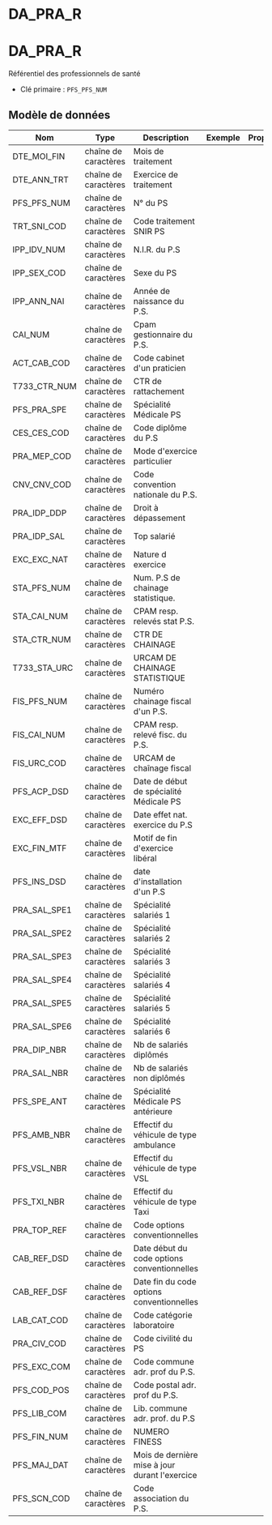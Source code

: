 # DA_PRA_R

<!-- ATTENTION : Ne pas supprimer ou modifier la ligne ci-dessous -->
# DA_PRA_R

Référentiel des professionnels de santé

- Clé primaire : `PFS_PFS_NUM`

## Modèle de données

|Nom|Type|Description|Exemple|Propriétés|
|-|-|-|-|-|
|DTE_MOI_FIN|chaîne de caractères|Mois de traitement|||
|DTE_ANN_TRT|chaîne de caractères|Exercice de traitement|||
|PFS_PFS_NUM|chaîne de caractères|N° du PS|||
|TRT_SNI_COD|chaîne de caractères|Code traitement SNIR PS|||
|IPP_IDV_NUM|chaîne de caractères|N.I.R. du P.S|||
|IPP_SEX_COD|chaîne de caractères|Sexe du PS|||
|IPP_ANN_NAI|chaîne de caractères|Année de naissance du P.S.|||
|CAI_NUM|chaîne de caractères|Cpam gestionnaire du P.S.|||
|ACT_CAB_COD|chaîne de caractères|Code cabinet d'un praticien|||
|T733_CTR_NUM|chaîne de caractères|CTR de rattachement|||
|PFS_PRA_SPE|chaîne de caractères|Spécialité Médicale PS|||
|CES_CES_COD|chaîne de caractères|Code diplôme du P.S|||
|PRA_MEP_COD|chaîne de caractères|Mode d'exercice particulier|||
|CNV_CNV_COD|chaîne de caractères|Code convention nationale du P.S.|||
|PRA_IDP_DDP|chaîne de caractères|Droit à dépassement|||
|PRA_IDP_SAL|chaîne de caractères|Top salarié|||
|EXC_EXC_NAT|chaîne de caractères|Nature d exercice|||
|STA_PFS_NUM|chaîne de caractères|Num. P.S de chainage statistique.|||
|STA_CAI_NUM|chaîne de caractères|CPAM resp. relevés stat P.S.|||
|STA_CTR_NUM|chaîne de caractères|CTR DE CHAINAGE|||
|T733_STA_URC|chaîne de caractères|URCAM DE CHAINAGE STATISTIQUE|||
|FIS_PFS_NUM|chaîne de caractères|Numéro chainage fiscal d'un P.S.|||
|FIS_CAI_NUM|chaîne de caractères|CPAM resp. relevé fisc. du P.S.|||
|FIS_URC_COD|chaîne de caractères|URCAM de chaînage fiscal|||
|PFS_ACP_DSD|chaîne de caractères|Date de début de spécialité Médicale PS|||
|EXC_EFF_DSD|chaîne de caractères|Date effet nat. exercice du P.S|||
|EXC_FIN_MTF|chaîne de caractères|Motif de fin d'exercice libéral|||
|PFS_INS_DSD|chaîne de caractères|date d'installation d'un P.S|||
|PRA_SAL_SPE1|chaîne de caractères|Spécialité salariés 1|||
|PRA_SAL_SPE2|chaîne de caractères|Spécialité salariés 2|||
|PRA_SAL_SPE3|chaîne de caractères|Spécialité salariés 3|||
|PRA_SAL_SPE4|chaîne de caractères|Spécialité salariés 4|||
|PRA_SAL_SPE5|chaîne de caractères|Spécialité salariés 5|||
|PRA_SAL_SPE6|chaîne de caractères|Spécialité salariés 6|||
|PRA_DIP_NBR|chaîne de caractères|Nb de salariés diplômés|||
|PRA_SAL_NBR|chaîne de caractères|Nb de salariés non diplômés|||
|PFS_SPE_ANT|chaîne de caractères|Spécialité Médicale PS antérieure|||
|PFS_AMB_NBR|chaîne de caractères|Effectif du véhicule de type ambulance|||
|PFS_VSL_NBR|chaîne de caractères|Effectif du véhicule de type VSL|||
|PFS_TXI_NBR|chaîne de caractères|Effectif du véhicule de type Taxi|||
|PRA_TOP_REF|chaîne de caractères|Code options conventionnelles|||
|CAB_REF_DSD|chaîne de caractères|Date début du code options conventionnelles|||
|CAB_REF_DSF|chaîne de caractères|Date fin du code options conventionnelles|||
|LAB_CAT_COD|chaîne de caractères|Code catégorie laboratoire|||
|PRA_CIV_COD|chaîne de caractères|Code civilité du PS|||
|PFS_EXC_COM|chaîne de caractères|Code commune adr. prof du P.S.|||
|PFS_COD_POS|chaîne de caractères|Code postal adr. prof du P.S.|||
|PFS_LIB_COM|chaîne de caractères|Lib. commune adr. prof. du P.S|||
|PFS_FIN_NUM|chaîne de caractères|NUMERO FINESS|||
|PFS_MAJ_DAT|chaîne de caractères|Mois de dernière mise à jour durant l'exercice|||
|PFS_SCN_COD|chaîne de caractères|Code association du P.S.|||

<!-- ATTENTION : Ne pas supprimer ou modifier la ligne ci-dessus -->
